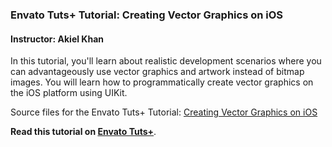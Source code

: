 ### Envato Tuts+ Tutorial: Creating Vector Graphics on iOS

#### Instructor: Akiel Khan

In this tutorial, you'll learn about realistic development scenarios where you can advantageously use vector graphics and artwork instead of bitmap images. You will learn how to programmatically create vector graphics on the iOS platform using UIKit.

Source files for the Envato Tuts+ Tutorial: [Creating Vector Graphics on iOS](http://code.tutsplus.com/tutorials/creating-vector-graphics-on-ios--cms-25367)

**Read this tutorial on [Envato Tuts+](https://code.tutsplus.com)**.
